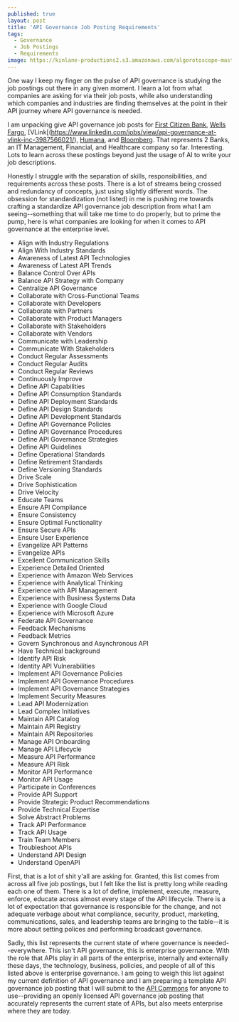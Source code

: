 ```yaml
---
published: true
layout: post
title: 'API Governance Job Posting Requirements'
tags:
  - Governance
  - Job Postings
  - Requirements
image: https://kinlane-productions2.s3.amazonaws.com/algorotoscope-master/america-immigration_dumping-ground-eeob-white-house.jpg
---
```

One way I keep my finger on the pulse of API governance is studying the job postings out there in any given moment. I learn a lot from what companies are asking for via their job posts, while also understanding which companies and industries are finding themselves at the point in their API journey where API governance is needed. 

I am unpacking give API governance job posts for [First Citizen Bank](https://www.jobzmall.com/first-citizens-bank/job/developer-api-governance), [Wells Fargo](https://www.linkedin.com/jobs/view/api-standards-and-governance-analyst-at-wells-fargo-3990419685/), [VLink[(https://www.linkedin.com/jobs/view/api-governance-at-vlink-inc-3987566021/), [Humana](https://careers.humana.com/job/20932874/associate-director-enterprise-api-standards-governance-us-nationwide/), and [Bloomberg](https://www.linkedin.com/jobs/view/team-lead-api-governance-at-bloomberg-4008384731/). That represents 2 Banks, an IT Management, Financial, and Healthcare company so far. Interesting. Lots to learn across these postings beyond just the usage of AI to write your job descriptions. 

Honestly I struggle with the separation of skills, responsibilities, and requirements across these posts. There is a lot of streams being crossed and redundancy of concepts, just using slightly different words. The obsession for standardization (not listed) in me is pushing me towards crafting a standardize API governance job description from what I am seeing--something that will take me time to do properly, but to prime the pump, here is what companies are looking for when it comes to API governance at the enterprise level.

- Align with Industry Regulations
- Align With Industry Standards
- Awareness of Latest API Technologies
- Awareness of Latest API Trends
- Balance Control Over APIs
- Balance API Strategy with Company
- Centralize API Governance
- Collaborate with Cross-Functional Teams
- Collaborate with Developers
- Collaborate with Partners
- Collaborate with Product Managers
- Collaborate with Stakeholders
- Collaborate with Vendors
- Communicate with Leadership
- Communicate With Stakeholders
- Conduct Regular Assessments
- Conduct Regular Audits
- Conduct Regular Reviews
- Continuously Improve
- Define API Capabilities
- Define API Consumption Standards
- Define API Deployment Standards
- Define API Design Standards
- Define API Development Standards
- Define API Governance Policies
- Define API Governance Procedures
- Define API Governance Strategies
- Define API Guidelines
- Define Operational Standards
- Define Retirement Standards
- Define Versioning Standards
- Drive Scale
- Drive Sophistication
- Drive Velocity
- Educate Teams
- Ensure API Compliance
- Ensure Consistency 
- Ensure Optimal Functionality
- Ensure Secure APIs
- Ensure User Experience
- Evangelize API Patterns
- Evangelize APIs
- Excellent Communication Skills
- Experience Detailed Oriented
- Experience with Amazon Web Services 
- Experience with Analytical Thinking
- Experience with API Management
- Experience with Business Systems Data 
- Experience with Google Cloud
- Experience with Microsoft Azure
- Federate API Governance
- Feedback Mechanisms
- Feedback Metrics
- Govern Synchronous and Asynchronous API
- Have Technical background
- Identify API Risk
- Identity API Vulnerabilities
- Implement API Governance Policies
- Implement API Governance Procedures
- Implement API Governance Strategies
- Implement Security Measures
- Lead API Modernization
- Lead Complex Initiatives
- Maintain API Catalog
- Maintain API Registry
- Maintain API Repositories
- Manage API  Onboarding
- Manage API Lifecycle
- Measure API Performance
- Measure API Risk
- Monitor API Performance
- Monitor API Usage
- Participate in Conferences
- Provide API Support
- Provide Strategic Product Recommendations
- Provide Technical Expertise
- Solve Abstract Problems
- Track API Performance
- Track API Usage
- Train Team Members
- Troubleshoot APIs
- Understand API Design
- Understand OpenAPI

First, that is a lot of shit y'all are asking for. Granted, this list comes from across all five job postings, but I felt like the list is pretty long while reading each one of them. There is a lot of define, implement, execute, measure, enforce, educate across almost every stage of the API lifecycle. There is a lot of expectation that governance is responsible for the change, and not adequate verbage about what compliance, security, product, marketing, communications, sales, and leadership teams are bringing to the table--it is more about setting polices and performing broadcast governance. 

Sadly, this list represents the current state of where governance is needed--everywhere. This isn't API governance, this is enterprise governance. With the role that APIs play in all parts of the enterprise, internally and externally these days, the technology, business, policies, and people of all of this listed above is enterprise governance. I am going to weigh this list against my current definition of API governance and I am preparing a template API governance job posting that I will submit to the [API Commons](http://apicommons.org) for anyone to use--providing an openly licensed API governance job posting that accurately represents the current state of APIs, but also meets enterprise where they are today.